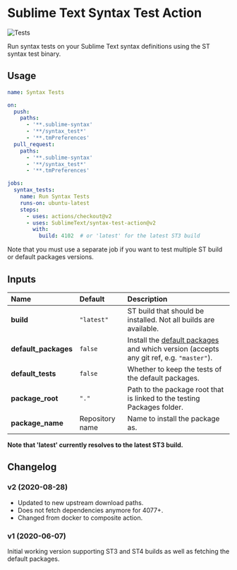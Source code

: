 # Sublime Text Syntax Test Action

![Tests](https://github.com/SublimeText/syntax-test-action/workflows/Tests/badge.svg)

Run syntax tests on your Sublime Text syntax definitions
using the ST syntax test binary.

## Usage

```yaml
name: Syntax Tests

on:
  push:
    paths:
      - '**.sublime-syntax'
      - '**/syntax_test*'
      - '**.tmPreferences'
  pull_request:
    paths:
      - '**.sublime-syntax'
      - '**/syntax_test*'
      - '**.tmPreferences'

jobs:
  syntax_tests:
    name: Run Syntax Tests
    runs-on: ubuntu-latest
    steps:
      - uses: actions/checkout@v2
      - uses: SublimeText/syntax-test-action@v2
        with:
          build: 4102  # or 'latest' for the latest ST3 build
```

Note that you must use a separate job
if you want to test multiple ST build
or default packages versions.


## Inputs

| Name                 | Default         | Description                                                                                |
| :------------------- | :-------------- | :----------------------------------------------------------------------------------------- |
| **build**            | `"latest"`      | ST build that should be installed. Not all builds are available.                           |
| **default_packages** | `false`         | Install the [default packages][] and which version (accepts any git ref, e.g. `"master"`). |
| **default_tests**    | `false`         | Whether to keep the tests of the default packages.                                         |
| **package_root**     | `"."`           | Path to the package root that is linked to the testing Packages folder.                    |
| **package_name**     | Repository name | Name to install the package as.                                                            |

**Note that 'latest' currently resolves to the latest ST3 build.**

[default packages]: https://github.com/sublimehq/Packages/


## Changelog

### v2 (2020-08-28)

- Updated to new upstream download paths.
- Does not fetch dependencies anymore for 4077+.
- Changed from docker to composite action.

### v1 (2020-06-07)

Initial working version
supporting ST3 and ST4 builds
as well as fetching the default packages.

